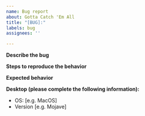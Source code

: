 ```yaml
---
name: Bug report
about: Gotta Catch 'Em All
title: "[BUG]:"
labels: bug
assignees: ''

---
```


<!-- If you want, you can donate here: https://www.buymeacoffee.com/ydQL9SqhH -->

**Describe the bug**

**Steps to reproduce the behavior**

**Expected behavior**

**Desktop (please complete the following information):**
 - OS: [e.g. MacOS]
 - Version [e.g. Mojave]
